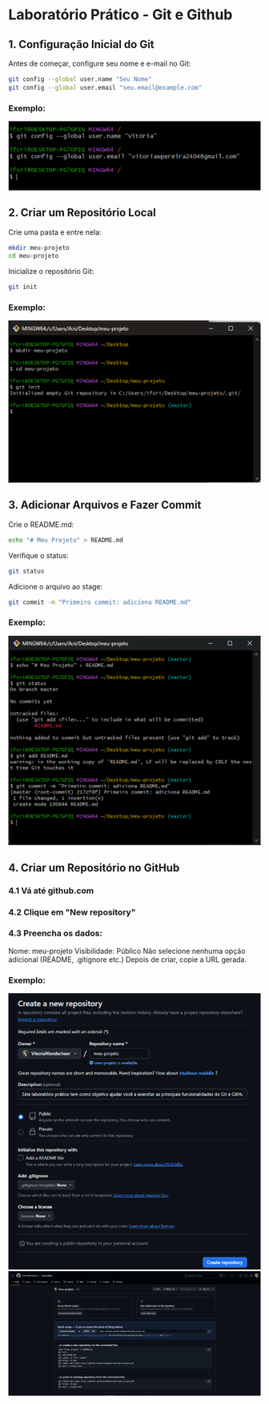 # Laboratório Prático - Git e Github
## 1. Configuração Inicial do Git
Antes de começar, configure seu nome e e-mail no Git:
```bash
git config --global user.name "Seu Nome"
git config --global user.email "seu.email@example.com"
```
### Exemplo:
![configuração do nome e email](assets/img-1.png)

## 2. Criar um Repositório Local
Crie uma pasta e entre nela:
```bash
mkdir meu-projeto
cd meu-projeto
```
Inicialize o repositório Git:
```bash
git init
```
### Exemplo:
![criação da pasta e git init](assets/img-2.png)
## 3. Adicionar Arquivos e Fazer Commit
Crie o README.md:
```bash
echo "# Meu Projeto" > README.md
```
Verifique o status:
```bash
git status
```
Adicione o arquivo ao stage:
```bash
git commit -m "Primeiro commit: adiciona README.md"
```
### Exemplo:
![criação do README e commit inicial](assets/img-3.png)
## 4. Criar um Repositório no GitHub
### 4.1 Vá até github.com
### 4.2 Clique em "New repository"
### 4.3 Preencha os dados:
Nome: meu-projeto
Visibilidade: Público
Não selecione nenhuma opção adicional (README, .gitignore etc.)
Depois de criar, copie a URL gerada.
### Exemplo:
![criação do repositório no GitHub](assets/img-4.png)
![criação do repositório no GitHub](assets/img-5.png)

